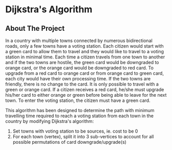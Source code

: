 # Dijkstra's Algorithm 



## About The Project

In a country with multiple towns connected by numerous bidirectional roads, only a few towns  have a voting station. Each citizen would start with a green card to allow them to travel and they would like to travel to a voting station in minimal time. Each time a citizen travels from one town to another and if the two towns are hostile, the green card would be downgraded to orange card, or the orange card would be downgraded to red card. To upgrade from a red card to orange card or from orange card to green card, each city would have their own processing time. If the two towns are friendly, there is no change to the card.  It is only possible to travel with a green or orange card. If a citizen receives a red card, he/she must upgrade his/her card to either orange or green before being able to leave for the next town. To enter the voting station, the citizen must have a green card.

This algorithm has been designed to determine the path with minimum travelling time required to reach a voting station from each town in the country by modifying Dijkstra's algorithm:

1.  Set towns with voting station to be sources, ie. cost to be 0
2. For each town (vertex), split it into 3 sub-vertices to account for all possible permutations of card downgrade/upgrade(s)

